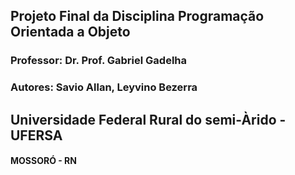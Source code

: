 ## Projeto Final da Disciplina Programação Orientada a Objeto 
### Professor: Dr. Prof. Gabriel Gadelha
### Autores: Savio Allan, Leyvino Bezerra
## Universidade Federal Rural do semi-Àrido - UFERSA
#### MOSSORÓ - RN
